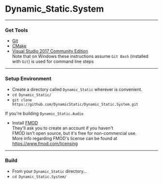 
# Dynamic_Static.System
----------------------------------------------------------------
### Get Tools
- [Git](https://git-scm.com/)
- [CMake](https://cmake.org/)
- [Visual Studio 2017 Community Edition](https://visualstudio.microsoft.com/downloads/)  
Note that on Windows these instructions assume `Git Bash` (installed with `Git`) is used for command line steps

----------------------------------------------------------------
### Setup Environment
- Create a directory called `Dynamic_Static` wherever is convenient.
- `cd Dynamic_Static/`
- `git clone https://github.com/DynamicStatic/Dynamic_Static.System.git`  

If you're building `Dynamic_Static.Audio`  
- Install [FMOD](https://www.fmod.com/)  
They'll ask you to create an account if you haven't  
FMOD isn't open source, but it's free for non-commercial use.  
More info regarding FMOD's license can be found at https://www.fmod.com/licensing

----------------------------------------------------------------
### Build
- From your `Dynamic_Static` directory...
- `cd Dynamic_Static.System/`
